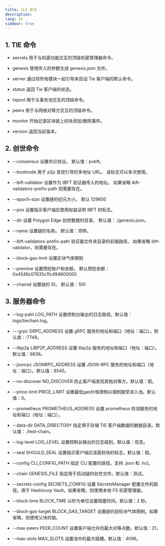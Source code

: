 ```yaml
---
title: CLI 命令
description: 
lang: zh
sidebar: true
---
```


## 1. TIE 命令

- secrets
用于与机密功能交互的顶级机密管理器命令。

- genesis
使用传入的参数生成 genesis.json 文件。

- server
通过将所有模块一起引导来启动 Tie 客户端的默认命令。

- status
返回 Tie 客户端的状态。

- txpool
用于与事务池交互的顶级命令。

- peers
用于与网络对等方交互的顶级命令。

- monitor
开始记录区块链上的块添加/删除事件。

- version
返回当前版本。

## 2. 创世命令

- --consensus
设置共识协议。 默认值：pvbft。

- --bootnode
用于 p2p 发现引导的多地址 URL。 该标志可以多次使用。

- --ibft-validator
设置作为 IBFT 验证器传入的地址。 如果省略 ibft-validators-prefix-path 则需要存在。

- --epoch-size
设置链的纪元大小。 默认 129600

- --pos
设置指示客户端应使用权益证明 IBFT 的标志。

- --dir
设置 Polygon Edge 创世数据的目录。 默认值：./genesis.json。

- --name
设置链的名称。 默认值：领带。

- --ibft-validators-prefix-path
验证器文件夹目录的前缀路径。 如果省略 ibft-validator，则需要存在。

- --block-gas-limit
设置区块气体限制

- --premine
设置预挖账户和余额。 默认预挖余额：0x4546c07635c1fc494600000

- --chainid
设置链的 ID。 默认值：100

## 3. 服务器命令

- --log-path LOG_PATH
设置控制台输出的日志路径。默认值：logs/tiechain.log。

- ---grpc GRPC_ADDRESS
设置 gRPC 服务的地址和端口（地址：端口）。默认值：:7749。

- --libp2p LIBP2P_ADDRESS
设置 libp2p 服务的地址和端口（地址：端口）。默认值：6636。

- --jsonrpc JSONRPC_ADDRESS
设置 JSON-RPC 服务的地址和端口（地址：端口）。默认值：8545。

- --no-discover NO_DISCOVER
防止客户端发现其他对等方。默认值：假。

- --price-limit PRICE_LIMIT
设置最低gas价格限制以强制接受进入池。默认值：0。

- --prometheus PROMETHEUS_ADDRESS
设置 prometheus 检测服务的地址和端口（地址：端口）。

- --data-dir DATA_DIRECTORY
指定用于存储 TIE 客户端数据的数据目录。默认值：./test-chain。

- --log-level LOG_LEVEL
设置控制台输出的日志级别。默认值：信息。

- --seal SHOULD_SEAL
设置指示客户端应该密封块的标志。默认值：假。

- --config CLI_CONFIG_PATH
指定 CLI 配置的路径。支持 .json 和 .hcl。

- --chain GENESIS_FILE
指定用于启动链的创世文件。默认值：测试。

- --secrets-config SECRETS_CONFIG
设置 SecretsManager 配置文件的路径。用于 Hashicorp Vault。如果省略，则使用本地 FS 机密管理器。

- --block-time BLOCK_TIME
以秒为单位设置阻塞时间。默认值：2 秒。

- --block-gas-target BLOCK_GAS_TARGET
设置链的目标块气体限制。如果省略，则使用父块的值。

- --max-peers PEER_COUNT
设置客户端允许的最大对等点数。默认值：21。

- --max-slots MAX_SLOTS
设置池中的最大插槽。默认值：4096。